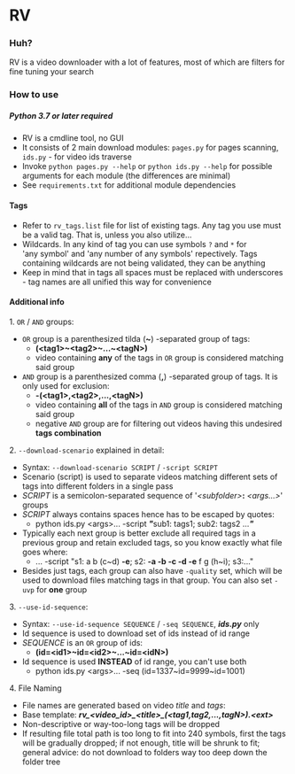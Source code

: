 # RV

### Huh?
RV is a video downloader with a lot of features, most of which are filters for fine tuning your search

### How to use
##### Python 3.7 or later required
- RV is a cmdline tool, no GUI
- It consists of 2 main download modules: `pages.py` for pages scanning, `ids.py` - for video ids traverse
- Invoke `python pages.py --help` or `python ids.py --help` for possible arguments for each module (the differences are minimal)
- See `requirements.txt` for additional module dependencies

#### Tags
- Refer to `rv_tags.list` file for list of existing tags. Any tag you use must be a valid tag. That is, unless you also utilize...
- Wildcards. In any kind of tag you can use symbols `?` and `*` for 'any symbol' and 'any number of any symbols' repectively. Tags containing wildcards are not being validated, they can be anything
- Keep in mind that in tags all spaces must be replaced with underscores - tag names are all unified this way for convenience

#### Additional info
1. `OR` / `AND` groups:
  - `OR` group is a parenthesized tilda (**\~**) -separated group of tags:
    - **(\<tag1>\~\<tag2>\~...\~\<tagN>)**
    - video containing **any** of the tags in `OR` group is considered matching said group
  - `AND` group is a parenthesized comma (**,**) -separated group of tags. It is only used for exclusion:
    - **-(\<tag1>,\<tag2>,...,\<tagN>)**
    - video containing **all** of the tags in `AND` group is considered matching said group
    - negative `AND` group are for filtering out videos having this undesired **tags combination**

2. `--download-scenario` explained in detail:
   - Syntax: `--download-scenario SCRIPT` / `-script SCRIPT`
   - Scenario (script) is used to separate videos matching different sets of tags into different folders in a single pass
   - *SCRIPT* is a semicolon-separated sequence of '*\<subfolder>*<NOTHING>**:** *\<args...>*' groups
   - *SCRIPT* always contains spaces hence has to be escaped by quotes:
     - python ids.py \<args>... -script ***"***<NOTHING>sub1: tags1; sub2: tags2 ...***"***
   - Typically each next group is better exclude all required tags in a previous group and retain excluded tags, so you know exactly what file goes where:
     - ... -script "s1: a b (c\~d) **-e**; s2: **-a -b -c -d -e** f g (h\~i); s3:..."
   - Besides just tags, each group can also have `-quality` set, which will be used to download files matching tags in that group. You can also set `-uvp` for **one** group

3. `--use-id-sequence`:
  - Syntax: `--use-id-sequence SEQUENCE` / `-seq SEQUENCE`, ***ids.py*** only
  - Id sequence is used to download set of ids instead of id range
  - *SEQUENCE* is an `OR` group of ids:
    - **(id=\<id1>\~id=\<id2>\~...\~id=\<idN>)**
  - Id sequence is used **INSTEAD** of id range, you can't use both
    - python ids.py \<args>... -seq (id=1337\~id=9999\~id=1001)

4. File Naming
  - File names are generated based on video *title* and *tags*:
  - Base template: ***rv\_\<video_id>\_\<title>\_(\<tag1,tag2,...,tagN>).\<ext>***
  - Non-descriptive or way-too-long tags will be dropped
  - If resulting file total path is too long to fit into 240 symbols, first the tags will be gradually dropped; if not enough, title will be shrunk to fit; general advice: do not download to folders way too deep down the folder tree
